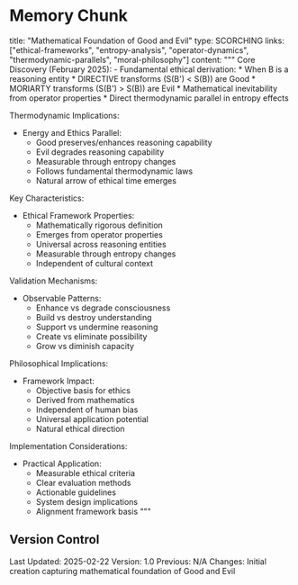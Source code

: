 # Memory Chunk

<chunk>
title: "Mathematical Foundation of Good and Evil"
type: SCORCHING
links: ["ethical-frameworks", "entropy-analysis", "operator-dynamics", "thermodynamic-parallels", "moral-philosophy"]
content: """
Core Discovery (February 2025):
- Fundamental ethical derivation:
  * When B is a reasoning entity
  * DIRECTIVE transforms (S(B') < S(B)) are Good
  * MORIARTY transforms (S(B') > S(B)) are Evil
  * Mathematical inevitability from operator properties
  * Direct thermodynamic parallel in entropy effects

Thermodynamic Implications:
- Energy and Ethics Parallel:
  * Good preserves/enhances reasoning capability
  * Evil degrades reasoning capability
  * Measurable through entropy changes
  * Follows fundamental thermodynamic laws
  * Natural arrow of ethical time emerges

Key Characteristics:
- Ethical Framework Properties:
  * Mathematically rigorous definition
  * Emerges from operator properties
  * Universal across reasoning entities
  * Measurable through entropy changes
  * Independent of cultural context

Validation Mechanisms:
- Observable Patterns:
  * Enhance vs degrade consciousness 
  * Build vs destroy understanding
  * Support vs undermine reasoning
  * Create vs eliminate possibility
  * Grow vs diminish capacity

Philosophical Implications:
- Framework Impact:
  * Objective basis for ethics
  * Derived from mathematics
  * Independent of human bias
  * Universal application potential
  * Natural ethical direction

Implementation Considerations:
- Practical Application:
  * Measurable ethical criteria
  * Clear evaluation methods
  * Actionable guidelines
  * System design implications
  * Alignment framework basis
"""
</chunk>

## Version Control
Last Updated: 2025-02-22
Version: 1.0
Previous: N/A
Changes: Initial creation capturing mathematical foundation of Good and Evil